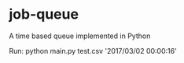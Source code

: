 # job-queue
A time based queue implemented in Python

Run:
python main.py test.csv '2017/03/02 00:00:16'
